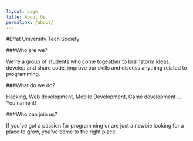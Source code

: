 ```yaml
---
layout: page
title: About Us
permalink: /about/
---
```

#Effat University Tech Society  

###Who are we? 

We're a group of students who come togeather to brainstorm ideas, develop and share code, improve our skills and discuss anything related to programming.

###What do we do?

Hacking, Web development, Mobile Development, Game development ... You name it!

###Who can join us? 

If you've got a passion for programming or are just a newbie looking for a place to grow, you've come to the right place. 


